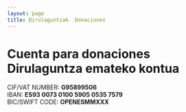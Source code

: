 ```yaml
---
layout: page
title: Dirulaguntzak  Donaciones
---
```


# Cuenta para donaciones    Dirulaguntza emateko kontua

CIF/VAT NUMBER: **G95899506**  
IBAN: **ES93 0073 0100 5905 0535 7579**  
BIC/SWIFT CODE: **OPENESMMXXX**  
